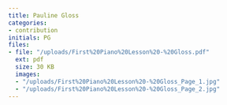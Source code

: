 ```yaml
---
title: Pauline Gloss
categories:
- contribution
initials: PG
files:
- file: "/uploads/First%20Piano%20Lesson%20-%20Gloss.pdf"
  ext: pdf
  size: 30 KB
  images:
  - "/uploads/First%20Piano%20Lesson%20-%20Gloss_Page_1.jpg"
  - "/uploads/First%20Piano%20Lesson%20-%20Gloss_Page_2.jpg"
---
```



